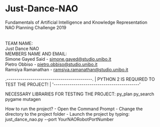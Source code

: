 # Just-Dance-NAO
Fundamentals of Artificial Intelligence and Knowledge Representation </br>
NAO Planning Challenge 2019 </br>
</br>
</br>
TEAM NAME: </br>
		Just Dance NAO </br>
MEMBERS NAME AND EMAIL: </br>
		Simone Gayed Said - simone.gayed@studio.unibo.it </br>
		Pietro Obbiso - pietro.obbiso@studio.unibo.it </br>
		Ramsiya Ramanathan - ramsiya.ramanathan@studio.unibo.it </br>
		
.-------------------------------------------.
| PYTHON 2 IS REQUIRED TO TEST THE PROJECT! | 
'-------------------------------------------'

NECESSARY LIBRARIES FOR TESTING THE PROJECT:
		py_plan 
		py_search 
		pygame
		mutagen

How to run the project?
		- Open the Command Prompt
		- Change the directory to the project folder
		- Launch the project by typing: just_dance_nao.py --port YourNAORobotPortNumber 
		


